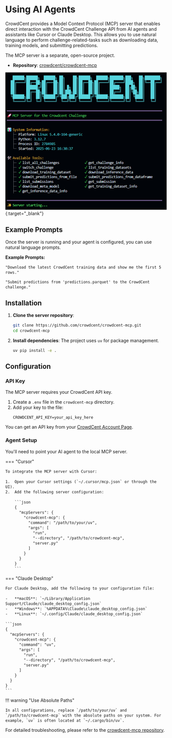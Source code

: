 # Using AI Agents

CrowdCent provides a Model Context Protocol (MCP) server that enables direct interaction with the CrowdCent Challenge API from AI agents and assistants like Cursor or Claude Desktop. This allows you to use natural language to perform challenge-related-tasks such as downloading data, training models, and submitting predictions.

The MCP server is a separate, open-source project.

- **Repository**: [crowdcent/crowdcent-mcp](https://github.com/crowdcent/crowdcent-mcp)

[![MCP Server Startup](overrides/assets/images/mcp-startup.png)](https://github.com/crowdcent/crowdcent-mcp){:target="_blank"}


## Example Prompts

Once the server is running and your agent is configured, you can use natural language prompts.

**Example Prompts:**

```
"Download the latest CrowdCent training data and show me the first 5 rows."
```

```
"Submit predictions from 'predictions.parquet' to the CrowdCent challenge."
```

## Installation

1.  **Clone the server repository**:
    ```bash
    git clone https://github.com/crowdcent/crowdcent-mcp.git
    cd crowdcent-mcp
    ```

2.  **Install dependencies**:
    The project uses `uv` for package management.
    ```bash
    uv pip install -e .
    ```

## Configuration

### API Key

The MCP server requires your CrowdCent API key.

1.  Create a `.env` file in the `crowdcent-mcp` directory.
2.  Add your key to the file:
    ```
    CROWDCENT_API_KEY=your_api_key_here
    ```

You can get an API key from your [CrowdCent Account Page](https://crowdcent.com/account).

### Agent Setup

You'll need to point your AI agent to the local MCP server.

=== "Cursor"

    To integrate the MCP server with Cursor:

    1.  Open your Cursor settings (`~/.cursor/mcp.json` or through the UI).
    2.  Add the following server configuration:

        ```json
        {
          "mcpServers": {
            "crowdcent-mcp": {
              "command": "/path/to/your/uv",
              "args": [
                "run",
                "--directory", "/path/to/crowdcent-mcp",
                "server.py"
              ]
            }
          }
        }
        ```

=== "Claude Desktop"

    For Claude Desktop, add the following to your configuration file:

    -   **macOS**: `~/Library/Application Support/Claude/claude_desktop_config.json`
    -   **Windows**: `%APPDATA%\Claude\claude_desktop_config.json`
    -   **Linux**: `~/.config/Claude/claude_desktop_config.json`

    ```json
    {
      "mcpServers": {
        "crowdcent-mcp": {
          "command": "uv",
          "args": [
            "run",
            "--directory", "/path/to/crowdcent-mcp",
            "server.py"
          ]
        }
      }
    }
    ```

!!! warning "Use Absolute Paths"

    In all configurations, replace `/path/to/your/uv` and `/path/to/crowdcent-mcp` with the absolute paths on your system. For example, `uv` is often located at `~/.cargo/bin/uv`.


For detailed troubleshooting, please refer to the [crowdcent-mcp repository](https://github.com/crowdcent/crowdcent-mcp).